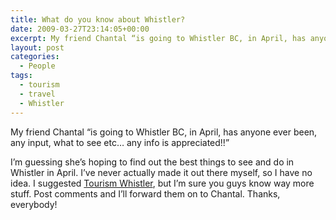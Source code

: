 ```yaml
---
title: What do you know about Whistler?
date: 2009-03-27T23:14:05+00:00
excerpt: My friend Chantal “is going to Whistler BC, in April, has anyone ever been, any input, what to see etc... any info is appreciated!!”
layout: post
categories:
  - People
tags:
  - tourism
  - travel
  - Whistler
---
```


My friend Chantal “is going to Whistler BC, in April, has anyone ever been, any input, what to see etc&#8230; any info is appreciated!!”

I’m guessing she’s hoping to find out the best things to see and do in Whistler in April. I’ve never actually made it out there myself, so I have no idea. I suggested [Tourism Whistler](http://www.tourismwhistler.com/), but I’m sure you guys know way more stuff. Post comments and I’ll forward them on to Chantal. Thanks, everybody!
